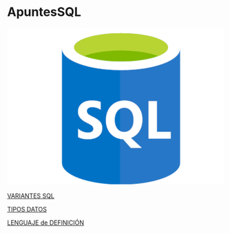 # ApuntesSQL

![Imagen SQL](./imagenes/sql.png)

[VARIANTES SQL](./SQL_y_sus_variantes.md)

[TIPOS DATOS](./Tipos_de_datos.md)

[LENGUAJE de DEFINICIÓN](./Lenguaje_de_definicion.md)
